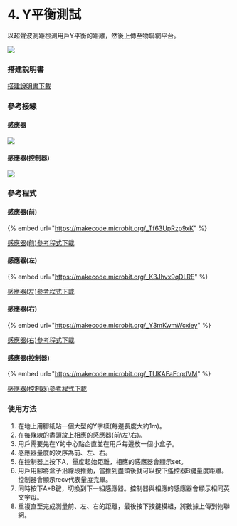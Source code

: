 # 4. Y平衡測試

以超聲波測距檢測用戶Y平衡的距離，然後上傳至物聯網平台。

![](https://kittenbothk.readthedocs.io/en/latest/\_images/ybalance.png)

### 搭建說明書

[搭建說明書下載](https://github.com/kittenbothk/kittenbothk/raw/master/Kits/fitness/images/ybalance.pdf)

### 參考接線

#### 感應器

![](https://kittenbothk.readthedocs.io/en/latest/\_images/ybalance\_sensor\_wire.png)

#### 感應器(控制器)

![](https://kittenbothk.readthedocs.io/en/latest/\_images/ybalance\_controller\_wire.png)

### 參考程式

#### 感應器(前)

{% embed url="https://makecode.microbit.org/_Tf63UpRzp9xK" %}

[感應器(前)參考程式下載](https://makecode.microbit.org/\_Tf63UpRzp9xK)

#### 感應器(左)

{% embed url="https://makecode.microbit.org/_K3Jhvx9qDLRE" %}

[感應器(左)參考程式下載](https://makecode.microbit.org/\_K3Jhvx9qDLRE)

#### 感應器(右)

{% embed url="https://makecode.microbit.org/_Y3mKwmWcxiey" %}

[感應器(右)參考程式下載](https://makecode.microbit.org/\_Y3mKwmWcxiey)

#### 感應器(控制器)

{% embed url="https://makecode.microbit.org/_TUKAEaFcqdVM" %}

[感應器(控制器)參考程式下載](https://makecode.microbit.org/\_TUKAEaFcqdVM)

### 使用方法

1. 在地上用膠紙貼一個大型的Y字樣(每邊長度大約1m)。
2. 在每條線的盡頭放上相應的感應器(前\左\右)。
3. 用戶需要先在Y的中心點企直並在用戶每邊放一個小盒子。
4. 感應器量度的次序為前、左、右。
5. 在控制器上按下A，量度起始距離，相應的感應器會顯示set。
6. 用戶用腳將盒子沿線段推動，當推到盡頭後就可以按下遙控器B鍵量度距離。控制器會顯示recv代表量度完畢。
7. 同時按下A+B鍵，切換到下一組感應器。控制器與相應的感應器會顯示相同英文字母。
8. 重複直至完成測量前、左、右的距離，最後按下按鍵模組，將數據上傳到物聯網。
